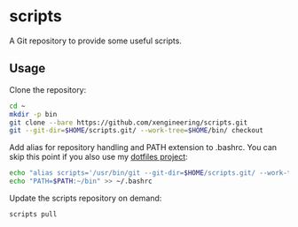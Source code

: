 

# scripts

A Git repository to provide some useful scripts.


## Usage

Clone the repository:

```bash
cd ~
mkdir -p bin
git clone --bare https://github.com/xengineering/scripts.git
git --git-dir=$HOME/scripts.git/ --work-tree=$HOME/bin/ checkout
```

Add alias for repository handling and PATH extension to .bashrc. You can skip this point if you also use my [dotfiles project](https://github.com/xengineering/dotfiles):

```bash
echo "alias scripts='/usr/bin/git --git-dir=$HOME/scripts.git/ --work-tree=$HOME/bin/'" >> ~/.bashrc
echo "PATH=$PATH:~/bin" >> ~/.bashrc
```

Update the scripts repository on demand:

```bash
scripts pull
```

